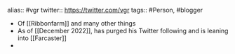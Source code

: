 alias:: #vgr
twitter:: https://twitter.com/vgr
tags:: #Person, #blogger

- Of [[Ribbonfarm]] and many other things
- As of [[December 2022]], has purged his Twitter following and is leaning into [[Farcaster]]
-
